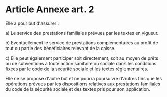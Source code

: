 # Article Annexe art. 2

Elle a pour but d'assurer :

a) Le service des prestations familiales prévues par les textes en vigueur.

b) Eventuellement le service de prestations complémentaires au profit de tout ou partie des bénéficiaires relevant de la caisse.

c) Elle peut également participer soit directement, soit au moyen de prêts ou de subventions à toute action sanitaire ou sociale dans les conditions fixées par le code de la sécurité sociale et les textes réglementaires.

Elle ne se propose d'autre but et ne pourra poursuivre d'autres fins que les opérations prévues par les dispositions relatives aux prestations familiales du code de la sécurité sociale et des textes pris pour son application.
